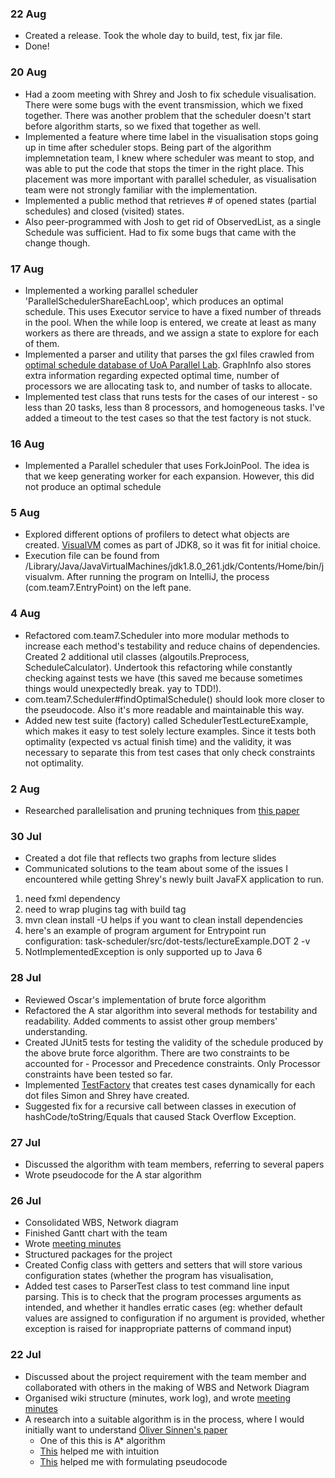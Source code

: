 ### 22 Aug
- Created a release. Took the whole day to build, test, fix jar file.
- Done!

### 20 Aug
- Had a zoom meeting with Shrey and Josh to fix schedule visualisation. There were some bugs with the event transmission, which we fixed together. There was another problem that the scheduler doesn't start before algorithm starts, so we fixed that together as well.
- Implemented a feature where time label in the visualisation stops going up in time after scheduler stops. Being part of the algorithm implemnetation team, I knew where scheduler was meant to stop, and was able to put the code that stops the timer in the right place. This placement was more important with parallel scheduler, as visualisation team were not strongly familiar with the implementation.
- Implemented a public method that retrieves # of opened states (partial schedules) and closed (visited) states. 
- Also peer-programmed with Josh to get rid of ObservedList<Schedule>, as a single Schedule was sufficient. Had to fix some bugs that came with the change though.

### 17 Aug
- Implemented a working parallel scheduler 'ParallelSchedulerShareEachLoop', which produces an optimal schedule. This uses Executor service to have a fixed number of threads in the pool. When the while loop is entered, we create at least as many workers as there are threads, and we assign a state to explore for each of them. 
- Implemented a parser and utility that parses the gxl files crawled from [optimal schedule database of UoA Parallel Lab](https://parallel.auckland.ac.nz/OptimalTaskScheduling/OptimalSchedules.html). GraphInfo also stores extra information regarding expected optimal time, number of processors we are allocating task to, and number of tasks to allocate.
- Implemented test class that runs tests for the cases of our interest - so less than 20 tasks, less than 8 processors, and homogeneous tasks. I've added a timeout to the test cases so that the test factory is not stuck. 

### 16 Aug
- Implemented a Parallel scheduler that uses ForkJoinPool. The idea is that we keep generating worker for each expansion. However, this did not produce an optimal schedule

### 5 Aug
- Explored different options of profilers to detect what objects are created. [VisualVM](https://visualvm.github.io) comes as part of JDK8, so it was fit for initial choice.
- Execution file can be found from /Library/Java/JavaVirtualMachines/jdk1.8.0_261.jdk/Contents/Home/bin/jvisualvm. After running the program on IntelliJ, the process (com.team7.EntryPoint) on the left pane. 

### 4 Aug
- Refactored com.team7.Scheduler into more modular methods to increase each method's testability and reduce chains of dependencies. Created 2 additional util classes (algoutils.Preprocess, ScheduleCalculator). Undertook this refactoring while constantly checking against tests we have (this saved me because sometimes things would unexpectedly break. yay to TDD!).
- com.team7.Scheduler#findOptimalSchedule() should look more closer to the pseudocode. Also it's more readable and maintainable this way.
- Added new test suite (factory) called SchedulerTestLectureExample, which makes it easy to test solely lecture examples. Since it tests both optimality (expected vs actual finish time) and the validity, it was necessary to separate this from test cases that only check constraints not optimality.

### 2 Aug
- Researched parallelisation and pruning techniques from [this paper](https://citeseerx.ist.psu.edu/viewdoc/download?doi=10.1.1.62.8293&rep=rep1&type=pdf)

### 30 Jul
- Created a dot file that reflects two graphs from lecture slides
- Communicated solutions to the team about some of the issues I encountered while getting Shrey's newly built JavaFX application to run. 
1. need fxml dependency
2. need to wrap plugins tag with build tag 
3. mvn clean install -U helps if you want to clean install dependencies 
4. here's an example of program argument for Entrypoint run configuration: task-scheduler/src/dot-tests/lectureExample.DOT 2 -v
5. NotImplementedException is only supported up to Java 6

### 28 Jul
- Reviewed Oscar's implementation of brute force algorithm
- Refactored the A star algorithm into several methods for testability and readability. Added comments to assist other group members' understanding.
- Created JUnit5 tests for testing the validity of the schedule produced by the above brute force algorithm. There are two constraints to be accounted for - Processor and Precedence constraints. Only Processor constraints have been tested so far. 
- Implemented [TestFactory](https://www.baeldung.com/junit5-dynamic-tests) that creates test cases dynamically for each dot files Simon and Shrey have created.
- Suggested fix for a recursive call between classes in execution of hashCode/toString/Equals that caused Stack Overflow Exception.

### 27 Jul
- Discussed the algorithm with team members, referring to several papers
- Wrote pseudocode for the A star algorithm

### 26 Jul
- Consolidated WBS, Network diagram
- Finished Gantt chart with the team
- Wrote [meeting minutes](../minutes/26-Jul.md)
- Structured packages for the project
- Created Config class with getters and setters that will store various configuration states (whether the program has visualisation, 
- Added test cases to ParserTest class to test command line input parsing. This is to check that the program processes arguments as intended, and whether it handles erratic cases (eg: whether default values are assigned to configuration if no argument is provided, whether exception is raised for inappropriate patterns of command input) 

### 22 Jul

- Discussed about the project requirement with the team member and collaborated with others in the making of WBS and Network Diagram
- Organised wiki structure (minutes, work log), and wrote [meeting minutes](../minutes/22-Jul.md) 
- A research into a suitable algorithm is in the process, where I would initially want to understand [Oliver Sinnen's paper](https://www.sciencedirect.com/science/article/pii/S0305054813002542?fbclid=IwAR34tKob8V73ri4qL_I9PzJsxBY6pRtJBb9p9BU3K9NPu17-C4UdpLRiWNg)
  - One of this this is A* algorithm
  - [This](https://www.youtube.com/watch?v=ySN5Wnu88nE) helped me with intuition
  - [This](https://www.youtube.com/watch?v=-L-WgKMFuhE) helped me with formulating pseudocode

